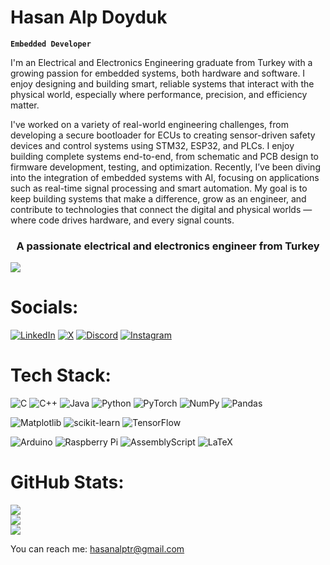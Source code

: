 # Hasan Alp Doyduk

**`Embedded Developer`**

I'm an Electrical and Electronics Engineering graduate from Turkey with a growing passion for embedded systems, both hardware and software. I enjoy designing and building smart, reliable systems that interact with the physical world, especially where performance, precision, and efficiency matter.

I've worked on a variety of real-world engineering challenges, from developing a secure bootloader for ECUs to creating sensor-driven safety devices and control systems using STM32, ESP32, and PLCs. I enjoy building complete systems end-to-end, from schematic and PCB design to firmware development, testing, and optimization. Recently, I’ve been diving into the integration of embedded systems with AI, focusing on applications such as real-time signal processing and smart automation. My goal is to keep building systems that make a difference, grow as an engineer, and contribute to technologies that connect the digital and physical worlds — where code drives hardware, and every signal counts.





<h3 align="center">A passionate electrical and electronics engineer from Turkey</h3>


[![](https://visitcount.itsvg.in/api?id=hasanalpdoyduk&icon=3&color=6)](https://visitcount.itsvg.in)


# Socials:
[![LinkedIn](https://img.shields.io/badge/LinkedIn-%230077B5.svg?logo=linkedin&logoColor=white)](https://linkedin.com/in/https://www.linkedin.com/in/hasan-alp-doyduk-3295281b1/) [![X](https://img.shields.io/badge/X-black.svg?logo=X&logoColor=white)](https://x.com/https://twitter.com/AlpDoyduk93105) [![Discord](https://img.shields.io/badge/Discord-%237289DA.svg?logo=discord&logoColor=white)](https://discord.gg/https://discord.com/invite/HasanAlp#4801) [![Instagram](https://img.shields.io/badge/Instagram-%23E4405F.svg?logo=Instagram&logoColor=white)](https://instagram.com/https://www.instagram.com/hasanalpdoyduk/)

# Tech Stack:
![C](https://img.shields.io/badge/c-%2300599C.svg?style=plastic&logo=c&logoColor=white) ![C++](https://img.shields.io/badge/c++-%2300599C.svg?style=plastic&logo=c%2B%2B&logoColor=white) ![Java](https://img.shields.io/badge/java-%23ED8B00.svg?style=plastic&logo=openjdk&logoColor=white) ![Python](https://img.shields.io/badge/python-3670A0?style=plastic&logo=python&logoColor=ffdd54) ![PyTorch](https://img.shields.io/badge/PyTorch-%23EE4C2C.svg?style=plastic&logo=PyTorch&logoColor=white) ![NumPy](https://img.shields.io/badge/numpy-%23013243.svg?style=plastic&logo=numpy&logoColor=white) ![Pandas](https://img.shields.io/badge/pandas-%23150458.svg?style=plastic&logo=pandas&logoColor=white) 

![Matplotlib](https://img.shields.io/badge/Matplotlib-%23ffffff.svg?style=plastic&logo=Matplotlib&logoColor=black) ![scikit-learn](https://img.shields.io/badge/scikit--learn-%23F7931E.svg?style=plastic&logo=scikit-learn&logoColor=white) ![TensorFlow](https://img.shields.io/badge/TensorFlow-%23FF6F00.svg?style=plastic&logo=TensorFlow&logoColor=white) 

![Arduino](https://img.shields.io/badge/-Arduino-00979D?style=plastic&logo=Arduino&logoColor=white) ![Raspberry Pi](https://img.shields.io/badge/-RaspberryPi-C51A4A?style=plastic&logo=Raspberry-Pi) ![AssemblyScript](https://img.shields.io/badge/assembly%20script-%23000000.svg?style=plastic&logo=assemblyscript&logoColor=white) ![LaTeX](https://img.shields.io/badge/latex-%23008080.svg?style=plastic&logo=latex&logoColor=white) 

# GitHub Stats:
![](https://github-readme-stats.vercel.app/api?username=hasanalpdoyduk&theme=ayu-mirage&hide_border=false&include_all_commits=false&count_private=false)<br/>
![](https://github-readme-streak-stats.herokuapp.com/?user=hasanalpdoyduk&theme=ayu-mirage&hide_border=false)<br/>
![](https://github-readme-stats.vercel.app/api/top-langs/?username=hasanalpdoyduk&theme=ayu-mirage&hide_border=false&include_all_commits=false&count_private=false&layout=compact)

You can reach me: hasanalptr@gmail.com

